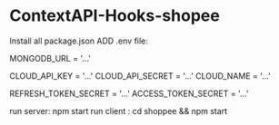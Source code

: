 # ContextAPI-Hooks-shopee

Install all package.json
ADD .env file:


MONGODB_URL = '...' 
<space><space>

CLOUD_API_KEY = '...' <space><space>
CLOUD_API_SECRET = '...' <space><space>
CLOUD_NAME = '...' <space><space>


REFRESH_TOKEN_SECRET = '...' <space><space>
ACCESS_TOKEN_SECRET = '...' <space><space>
 
run server: npm start <space><space>
run client : cd shoppee && npm start


